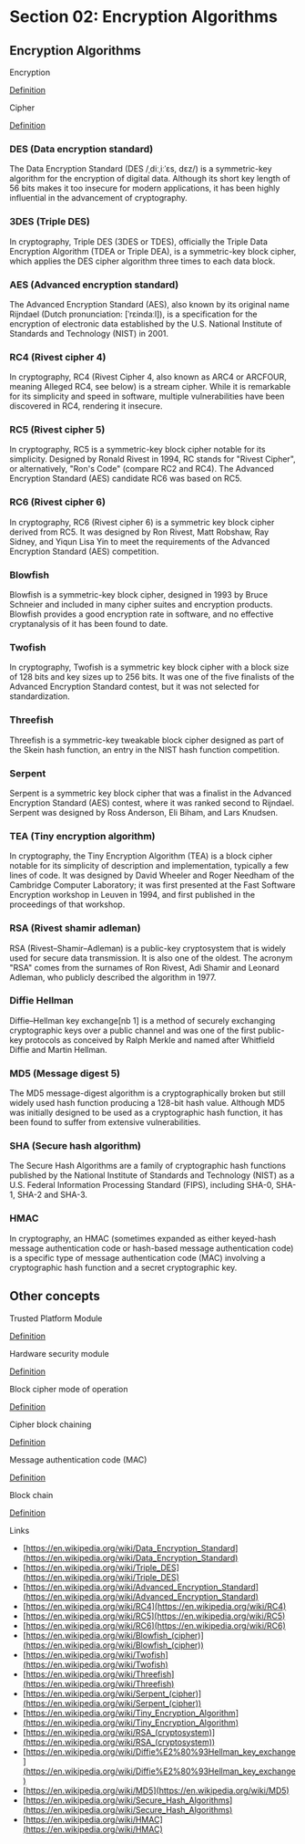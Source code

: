 # Section 02: Encryption Algorithms

## Encryption Algorithms
Encryption

[Definition](../definitions/definitions_E.md#encryption)

Cipher

[Definition](../definitions/definitions_C.md#cipher)

### DES (Data encryption standard)
The Data Encryption Standard (DES /ˌdiːˌiːˈɛs, dɛz/) is a symmetric-key algorithm for the encryption of digital data.
Although its short key length of 56 bits makes it too insecure for modern applications, it has been highly influential in the advancement of cryptography.

### 3DES (Triple DES)
In cryptography, Triple DES (3DES or TDES), officially the Triple Data Encryption Algorithm (TDEA or Triple DEA), is a symmetric-key block cipher, which applies the DES cipher algorithm three times to each data block.

### AES (Advanced encryption standard)
The Advanced Encryption Standard (AES), also known by its original name Rijndael (Dutch pronunciation: [ˈrɛindaːl]), is a specification for the encryption of electronic data established by the U.S. National Institute of Standards and Technology (NIST) in 2001.

### RC4 (Rivest cipher 4)
In cryptography, RC4 (Rivest Cipher 4, also known as ARC4 or ARCFOUR, meaning Alleged RC4, see below) is a stream cipher.
While it is remarkable for its simplicity and speed in software, multiple vulnerabilities have been discovered in RC4, rendering it insecure.

### RC5 (Rivest cipher 5)
In cryptography, RC5 is a symmetric-key block cipher notable for its simplicity.
Designed by Ronald Rivest in 1994, RC stands for "Rivest Cipher", or alternatively, "Ron's Code" (compare RC2 and RC4).
The Advanced Encryption Standard (AES) candidate RC6 was based on RC5.

### RC6 (Rivest cipher 6)
In cryptography, RC6 (Rivest cipher 6) is a symmetric key block cipher derived from RC5.
It was designed by Ron Rivest, Matt Robshaw, Ray Sidney, and Yiqun Lisa Yin to meet the requirements of the Advanced Encryption Standard (AES) competition.

### Blowfish
Blowfish is a symmetric-key block cipher, designed in 1993 by Bruce Schneier and included in many cipher suites and encryption products.
Blowfish provides a good encryption rate in software, and no effective cryptanalysis of it has been found to date.

### Twofish
In cryptography, Twofish is a symmetric key block cipher with a block size of 128 bits and key sizes up to 256 bits.
It was one of the five finalists of the Advanced Encryption Standard contest, but it was not selected for standardization.

### Threefish
Threefish is a symmetric-key tweakable block cipher designed as part of the Skein hash function, an entry in the NIST hash function competition.

### Serpent
Serpent is a symmetric key block cipher that was a finalist in the Advanced Encryption Standard (AES) contest, where it was ranked second to Rijndael.
Serpent was designed by Ross Anderson, Eli Biham, and Lars Knudsen.

### TEA (Tiny encryption algorithm)
In cryptography, the Tiny Encryption Algorithm (TEA) is a block cipher notable for its simplicity of description and implementation, typically a few lines of code.
It was designed by David Wheeler and Roger Needham of the Cambridge Computer Laboratory; it was first presented at the Fast Software Encryption workshop in Leuven in 1994, and first published in the proceedings of that workshop.

### RSA (Rivest shamir adleman)
RSA (Rivest–Shamir–Adleman) is a public-key cryptosystem that is widely used for secure data transmission.
It is also one of the oldest.
The acronym "RSA" comes from the surnames of Ron Rivest, Adi Shamir and Leonard Adleman, who publicly described the algorithm in 1977.

### Diffie Hellman
Diffie–Hellman key exchange[nb 1] is a method of securely exchanging cryptographic keys over a public channel and was one of the first public-key protocols as conceived by Ralph Merkle and named after Whitfield Diffie and Martin Hellman.

### MD5 (Message digest 5)
The MD5 message-digest algorithm is a cryptographically broken but still widely used hash function producing a 128-bit hash value. Although MD5 was initially designed to be used as a cryptographic hash function, it has been found to suffer from extensive vulnerabilities.

### SHA (Secure hash algorithm)
The Secure Hash Algorithms are a family of cryptographic hash functions published by the National Institute of Standards and Technology (NIST) as a U.S. Federal Information Processing Standard (FIPS), including SHA-0, SHA-1, SHA-2 and SHA-3.

### HMAC
In cryptography, an HMAC (sometimes expanded as either keyed-hash message authentication code or hash-based message authentication code) is a specific type of message authentication code (MAC) involving a cryptographic hash function and a secret cryptographic key.

## Other concepts
Trusted Platform Module

[Definition](../definitions/definitions_T.md#trusted-platform-module)

Hardware security module

[Definition](../definitions/definitions_H.md#hardware-security-module)

Block cipher mode of operation

[Definition](../definitions/definitions_B.md#block-cipher-mode-of-operation)

Cipher block chaining

[Definition](../definitions/definitions_C.md#cipher-block-chaining)

Message authentication code (MAC)

[Definition](../definitions/definitions_M.md#message-authentication-code)

Block chain

[Definition](../definitions/definitions_B.md#block-chain)

Links
- [https://en.wikipedia.org/wiki/Data_Encryption_Standard](https://en.wikipedia.org/wiki/Data_Encryption_Standard)
- [https://en.wikipedia.org/wiki/Triple_DES](https://en.wikipedia.org/wiki/Triple_DES)
- [https://en.wikipedia.org/wiki/Advanced_Encryption_Standard](https://en.wikipedia.org/wiki/Advanced_Encryption_Standard)
- [https://en.wikipedia.org/wiki/RC4](https://en.wikipedia.org/wiki/RC4)
- [https://en.wikipedia.org/wiki/RC5](https://en.wikipedia.org/wiki/RC5)
- [https://en.wikipedia.org/wiki/RC6](https://en.wikipedia.org/wiki/RC6)
- [https://en.wikipedia.org/wiki/Blowfish_(cipher)](https://en.wikipedia.org/wiki/Blowfish_(cipher))
- [https://en.wikipedia.org/wiki/Twofish](https://en.wikipedia.org/wiki/Twofish)
- [https://en.wikipedia.org/wiki/Threefish](https://en.wikipedia.org/wiki/Threefish)
- [https://en.wikipedia.org/wiki/Serpent_(cipher)](https://en.wikipedia.org/wiki/Serpent_(cipher))
- [https://en.wikipedia.org/wiki/Tiny_Encryption_Algorithm](https://en.wikipedia.org/wiki/Tiny_Encryption_Algorithm)
- [https://en.wikipedia.org/wiki/RSA_(cryptosystem)](https://en.wikipedia.org/wiki/RSA_(cryptosystem))
- [https://en.wikipedia.org/wiki/Diffie%E2%80%93Hellman_key_exchange](https://en.wikipedia.org/wiki/Diffie%E2%80%93Hellman_key_exchange)
- [https://en.wikipedia.org/wiki/MD5](https://en.wikipedia.org/wiki/MD5)
- [https://en.wikipedia.org/wiki/Secure_Hash_Algorithms](https://en.wikipedia.org/wiki/Secure_Hash_Algorithms)
- [https://en.wikipedia.org/wiki/HMAC](https://en.wikipedia.org/wiki/HMAC)
